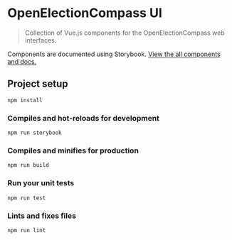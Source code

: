 # OpenElectionCompass UI
> Collection of Vue.js components for the OpenElectionCompass web interfaces.

Components are documented using Storybook.
[View the all components and docs.](https://open-election-compass.github.io/ui/)

## Project setup
```
npm install
```

### Compiles and hot-reloads for development
```
npm run storybook
```

### Compiles and minifies for production
```
npm run build
```

### Run your unit tests
```
npm run test
```

### Lints and fixes files
```
npm run lint
```
